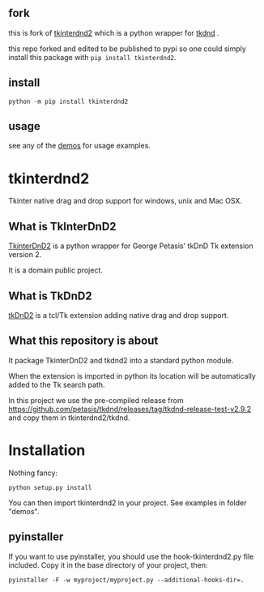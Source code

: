 ## fork

this is fork of [tkinterdnd2](https://github.com/pmgagne/tkinterdnd2) which is a python wrapper for [tkdnd](https://github.com/petasis/tkdnd)
.

this repo forked and edited to be published to pypi so one could simply install this package
with  `pip install tkinterdnd2`.

## install

`python -m pip install tkinterdnd2`

## usage

see any of the [demos](./demos) for usage examples.

# tkinterdnd2

Tkinter native drag and drop support for windows, unix and Mac OSX.

## What is TkInterDnD2

[TkinterDnD2](http://tkinterdnd.sourceforge.net) is a python wrapper for George Petasis' tkDnD Tk extension version 2.

It is a domain public project.

## What is TkDnD2

[tkDnD2](https://github.com/petasis/tkdnd) is a tcl/Tk extension adding native drag and drop support.

## What this repository is about

It package TkinterDnD2 and tkdnd2 into a standard python module.

When the extension is imported in python its location will be automatically added to the Tk search path.

In this project we use the pre-compiled release
from https://github.com/petasis/tkdnd/releases/tag/tkdnd-release-test-v2.9.2 and copy them in tkinterdnd2/tkdnd.

# Installation

Nothing fancy:

    python setup.py install

You can then import tkinterdnd2 in your project. See examples in folder "demos".

## pyinstaller

If you want to use pyinstaller, you should use the hook-tkinterdnd2.py file included. Copy it in the base directory of
your project, then:

    pyinstaller -F -w myproject/myproject.py --additional-hooks-dir=.

